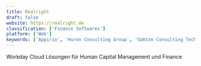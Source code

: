 ```yaml
---
title: Realright
draft: false 
website: https://realright.de
classification: ['Finance Softwares']
platform: ['Web']
keywords: ['Appirio', 'Huron Consulting Group', 'Oakton Consulting Technology', 'OneSource Virtual']
---
```

Workday Cloud Lösungen für Human Capital Management und Finance